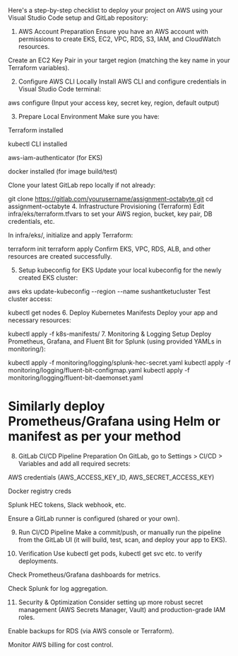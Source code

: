 Here's a step-by-step checklist to deploy your project on AWS using your Visual Studio Code setup and GitLab repository:

1. AWS Account Preparation
Ensure you have an AWS account with permissions to create EKS, EC2, VPC, RDS, S3, IAM, and CloudWatch resources.

Create an EC2 Key Pair in your target region (matching the key name in your Terraform variables).

2. Configure AWS CLI Locally
Install AWS CLI and configure credentials in Visual Studio Code terminal:

 
aws configure
(Input your access key, secret key, region, default output)

3. Prepare Local Environment
Make sure you have:

Terraform installed

kubectl CLI installed

aws-iam-authenticator (for EKS)

docker installed (for image build/test)

Clone your latest GitLab repo locally if not already:

 
git clone https://gitlab.com/yourusername/assignment-octabyte.git
cd assignment-octabyte
4. Infrastructure Provisioning (Terraform)
Edit infra/eks/terraform.tfvars to set your AWS region, bucket, key pair, DB credentials, etc.

In infra/eks/, initialize and apply Terraform:

 
terraform init
terraform apply
Confirm EKS, VPC, RDS, ALB, and other resources are created successfully.

5. Setup kubeconfig for EKS
Update your local kubeconfig for the newly created EKS cluster:

 
aws eks update-kubeconfig --region <your-region> --name sushantketucluster
Test cluster access:

 
kubectl get nodes
6. Deploy Kubernetes Manifests
Deploy your app and necessary resources:

 
kubectl apply -f k8s-manifests/
7. Monitoring & Logging Setup
Deploy Prometheus, Grafana, and Fluent Bit for Splunk (using provided YAMLs in monitoring/):

 
kubectl apply -f monitoring/logging/splunk-hec-secret.yaml
kubectl apply -f monitoring/logging/fluent-bit-configmap.yaml
kubectl apply -f monitoring/logging/fluent-bit-daemonset.yaml
# Similarly deploy Prometheus/Grafana using Helm or manifest as per your method
8. GitLab CI/CD Pipeline Preparation
On GitLab, go to Settings > CI/CD > Variables and add all required secrets:

AWS credentials (AWS_ACCESS_KEY_ID, AWS_SECRET_ACCESS_KEY)

Docker registry creds

Splunk HEC tokens, Slack webhook, etc.

Ensure a GitLab runner is configured (shared or your own).

9. Run CI/CD Pipeline
Make a commit/push, or manually run the pipeline from the GitLab UI (it will build, test, scan, and deploy your app to EKS).

10. Verification
Use kubectl get pods, kubectl get svc etc. to verify deployments.

Check Prometheus/Grafana dashboards for metrics.

Check Splunk for log aggregation.

11. Security & Optimization
Consider setting up more robust secret management (AWS Secrets Manager, Vault) and production-grade IAM roles.

Enable backups for RDS (via AWS console or Terraform).

Monitor AWS billing for cost control.

